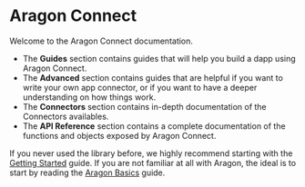 # Aragon Connect

Welcome to the Aragon Connect documentation.

* The **Guides** section contains guides that will help you build a dapp using Aragon Connect.
* The **Advanced** section contains guides that are helpful if you want to write your own app connector, or if you want to have a deeper understanding on how things work.
* The **Connectors** section contains in-depth documentation of the Connectors availables.
* The **API Reference** section contains a complete documentation of the functions and objects exposed by Aragon Connect.

If you never used the library before, we highly recommend starting with the [Getting Started](guides/getting-started.md) guide. If you are not familiar at all with Aragon, the ideal is to start by reading the [Aragon Basics](guides/aragon-basics.md) guide.

